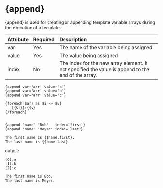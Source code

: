 # {append} #

{append} is used for creating or appending template variable arrays during the execution of a template.

| **Attribute** | **Required** | **Description** |
|:--------------|:-------------|:----------------|
|var|Yes|The name of the variable being assigned|
|value|Yes|The value being assigned|
|index|No|The index for the new array element. If not specified the value is append to the end of the array.|

```
{append var='arr' value='a'}
{append var='arr' value='b'}
{append var='arr' value='c'} 

{foreach $arr as $i => $v}
   [{$i}]:{$v}
{/foreach} 


{append 'name' 'Bob'   index='first'}
{append 'name' 'Meyer' index='last'}

The first name is {$name.first}.
The last name is {$name.last}.
```

output:
```
[0]:a 
[1]:b 
[2]:c

The first name is Bob. 
The last name is Meyer.
```